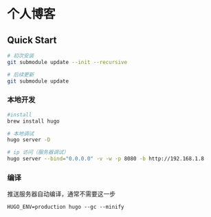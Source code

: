 # 个人博客

## Quick Start

```bash
# 初次安装
git submodule update --init --recursive

# 后续更新
git submodule update
```

### 本地开发

```bash
#install
brew install hugo

# 本地调试
hugo server -D

# ip 访问（服务器调试）
hugo server --bind="0.0.0.0" -v -w -p 8080 -b http://192.168.1.8
```

### 编译

推送服务器自动编译，通常不需要这一步

```
HUGO_ENV=production hugo --gc --minify
```



